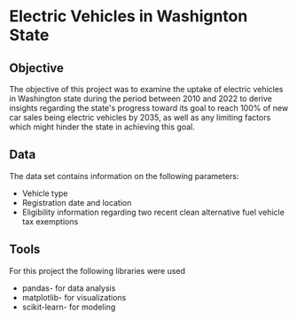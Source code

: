 # Electric Vehicles in Washignton State
## Objective
The objective of this project was to examine the uptake of electric vehicles in Washington state during the period between 2010 and 2022 to derive insights regarding the state's progress toward its goal to reach 100% of new car sales being electric vehicles by 2035, as well as any limiting factors which might hinder the state in achieving this goal.
## Data
The data set contains information on the following parameters:
* Vehicle type
* Registration date and location
* Eligibility information regarding two recent clean alternative fuel vehicle tax exemptions
## Tools
For this project the following libraries were used
* pandas- for data analysis
* matplotlib- for visualizations
* scikit-learn- for modeling
